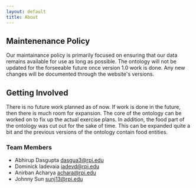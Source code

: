 ```yaml
---
layout: default
title: About
---
```



## Maintenenance Policy

Our maintainance policy is primarily focused on ensuring that our data remains available for use as long as possible. The ontology will not be updated for the forseeable future once version 1.0 work is done. Any new changes will be documented through the website's versions.

## Getting Involved

There is no future work planned as of now. If work is done in the future, then there is much room for expansion. The core of the ontology can be worked on to fix up the actual exercise plans. In addition, the food part of the ontology was cut out for the sake of time. This can be expanded quite a bit and the previous versions of the ontology contain food entities.

### Team Members
- Abhirup Dasgupta dasgua3@rpi.edu
- Dominick Iadevaia iadevd@rpi.edu
- Anirban Acharya achara@rpi.edu
- Johnny Sun sunj13@rpi.edu
